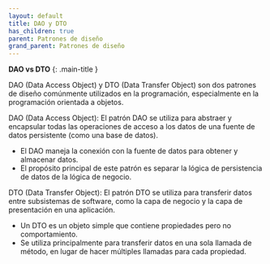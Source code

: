 ```yaml
---
layout: default
title: DAO y DTO
has_children: true
parent: Patrones de diseño
grand_parent: Patrones de diseño
---
```


**DAO vs DTO**
{: .main-title }

DAO (Data Access Object) y DTO (Data Transfer Object) son dos patrones de diseño comúnmente utilizados en la programación, especialmente en la programación orientada a objetos.

DAO (Data Access Object): El patrón DAO se utiliza para abstraer y encapsular todas las operaciones de acceso a los datos de una fuente de datos persistente (como una base de datos). 
- El DAO maneja la conexión con la fuente de datos para obtener y almacenar datos. 
- El propósito principal de este patrón es separar la lógica de persistencia de datos de la lógica de negocio.

DTO (Data Transfer Object): El patrón DTO se utiliza para transferir datos entre subsistemas de software, como la capa de negocio y la capa de presentación en una aplicación. 
- Un DTO es un objeto simple que contiene propiedades pero no comportamiento. 
- Se utiliza principalmente para transferir datos en una sola llamada de método, en lugar de hacer múltiples llamadas para cada propiedad.